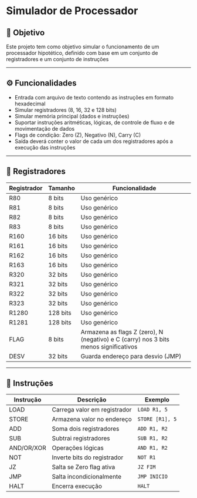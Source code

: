 # Simulador de Processador

## 🎯 Objetivo

Este projeto tem como objetivo simular o funcionamento de um processador hipotético, definido com base em um conjunto de registradores e um conjunto de instruções

---

## ⚙️ Funcionalidades

- Entrada com arquivo de texto contendo as instruções em formato hexadecimal
- Simular registradores (8, 16, 32 e 128 bits)
- Simular memória principal (dados e instruções)
- Suportar instruções aritméticas, lógicas, de controle de fluxo e de movimentação de dados
- Flags de condição: Zero (Z), Negativo (N), Carry (C)
- Saída deverá conter o valor de cada um dos registradores após a execução das instruções

---

## 🧠 Registradores

| Registrador | Tamanho   | Funcionalidade                                                                       |
|-------------|-----------|--------------------------------------------------------------------------------------|
| R80         | 8 bits    | Uso genérico                                                                         |
| R81         | 8 bits    | Uso genérico                                                                         |
| R82         | 8 bits    | Uso genérico                                                                         |
| R83         | 8 bits    | Uso genérico                                                                         |
| R160        | 16 bits   | Uso genérico                                                                         |
| R161        | 16 bits   | Uso genérico                                                                         |
| R162        | 16 bits   | Uso genérico                                                                         |
| R163        | 16 bits   | Uso genérico                                                                         |
| R320        | 32 bits   | Uso genérico                                                                         |
| R321        | 32 bits   | Uso genérico                                                                         |
| R322        | 32 bits   | Uso genérico                                                                         |
| R323        | 32 bits   | Uso genérico                                                                         |
| R1280       | 128 bits  | Uso genérico                                                                         |
| R1281       | 128 bits  | Uso genérico                                                                         |
| FLAG        | 8 bits    | Armazena as flags Z (zero), N (negativo) e C (carry) nos 3 bits menos significativos |
| DESV        | 32 bits   | Guarda endereço para desvio (JMP)                                                    |

---

## 🧾 Instruções

| Instrução  | Descrição                      | Exemplo           |
|------------|--------------------------------|-------------------|
| LOAD       | Carrega valor em registrador   | `LOAD R1, 5`      |
| STORE      | Armazena valor no endereço     | `STORE [R1], 5`   |
| ADD        | Soma dois registradores        | `ADD R1, R2`      |
| SUB        | Subtrai registradores          | `SUB R1, R2`      |
| AND/OR/XOR | Operações lógicas              | `AND R1, R2`      |
| NOT        | Inverte bits do registrador    | `NOT R1`          |
| JZ         | Salta se Zero flag ativa       | `JZ FIM`          |
| JMP        | Salta incondicionalmente       | `JMP INICIO`      |
| HALT       | Encerra execução               | `HALT`            |